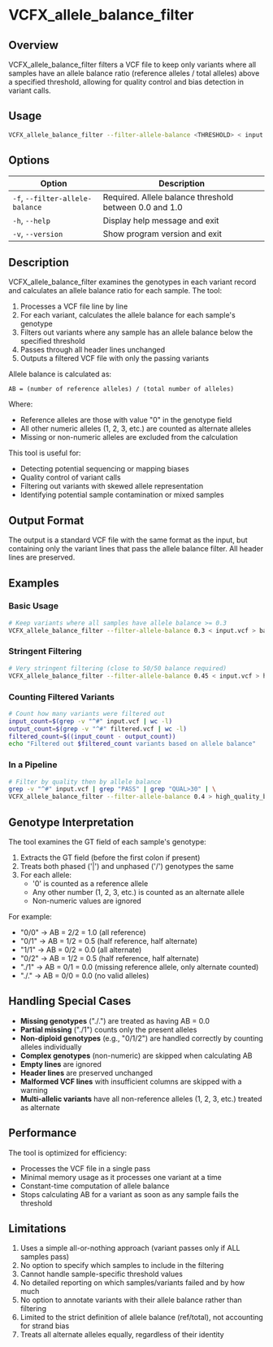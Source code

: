 # VCFX_allele_balance_filter

## Overview

VCFX_allele_balance_filter filters a VCF file to keep only variants where all samples have an allele balance ratio (reference alleles / total alleles) above a specified threshold, allowing for quality control and bias detection in variant calls.

## Usage

```bash
VCFX_allele_balance_filter --filter-allele-balance <THRESHOLD> < input.vcf > filtered.vcf
```

## Options

| Option | Description |
|--------|-------------|
| `-f`, `--filter-allele-balance` <VAL> | Required. Allele balance threshold between 0.0 and 1.0 |
| `-h`, `--help` | Display help message and exit |
| `-v`, `--version` | Show program version and exit |

## Description

VCFX_allele_balance_filter examines the genotypes in each variant record and calculates an allele balance ratio for each sample. The tool:

1. Processes a VCF file line by line
2. For each variant, calculates the allele balance for each sample's genotype
3. Filters out variants where any sample has an allele balance below the specified threshold
4. Passes through all header lines unchanged
5. Outputs a filtered VCF file with only the passing variants

Allele balance is calculated as:
```
AB = (number of reference alleles) / (total number of alleles)
```

Where:
- Reference alleles are those with value "0" in the genotype field
- All other numeric alleles (1, 2, 3, etc.) are counted as alternate alleles
- Missing or non-numeric alleles are excluded from the calculation

This tool is useful for:
- Detecting potential sequencing or mapping biases
- Quality control of variant calls
- Filtering out variants with skewed allele representation
- Identifying potential sample contamination or mixed samples

## Output Format

The output is a standard VCF file with the same format as the input, but containing only the variant lines that pass the allele balance filter. All header lines are preserved.

## Examples

### Basic Usage

```bash
# Keep variants where all samples have allele balance >= 0.3
VCFX_allele_balance_filter --filter-allele-balance 0.3 < input.vcf > balanced.vcf
```

### Stringent Filtering

```bash
# Very stringent filtering (close to 50/50 balance required)
VCFX_allele_balance_filter --filter-allele-balance 0.45 < input.vcf > highly_balanced.vcf
```

### Counting Filtered Variants

```bash
# Count how many variants were filtered out
input_count=$(grep -v "^#" input.vcf | wc -l)
output_count=$(grep -v "^#" filtered.vcf | wc -l)
filtered_count=$((input_count - output_count))
echo "Filtered out $filtered_count variants based on allele balance"
```

### In a Pipeline

```bash
# Filter by quality then by allele balance
grep -v "^#" input.vcf | grep "PASS" | grep "QUAL>30" | \
VCFX_allele_balance_filter --filter-allele-balance 0.4 > high_quality_balanced.vcf
```

## Genotype Interpretation

The tool examines the GT field of each sample's genotype:

1. Extracts the GT field (before the first colon if present)
2. Treats both phased ('|') and unphased ('/') genotypes the same
3. For each allele:
   - '0' is counted as a reference allele
   - Any other number (1, 2, 3, etc.) is counted as an alternate allele
   - Non-numeric values are ignored

For example:
- "0/0" → AB = 2/2 = 1.0 (all reference)
- "0/1" → AB = 1/2 = 0.5 (half reference, half alternate)
- "1/1" → AB = 0/2 = 0.0 (all alternate)
- "0/2" → AB = 1/2 = 0.5 (half reference, half alternate)
- "./1" → AB = 0/1 = 0.0 (missing reference allele, only alternate counted)
- "./." → AB = 0/0 = 0.0 (no valid alleles)

## Handling Special Cases

- **Missing genotypes** ("./.") are treated as having AB = 0.0
- **Partial missing** ("./1") counts only the present alleles
- **Non-diploid genotypes** (e.g., "0/1/2") are handled correctly by counting alleles individually
- **Complex genotypes** (non-numeric) are skipped when calculating AB
- **Empty lines** are ignored
- **Header lines** are preserved unchanged
- **Malformed VCF lines** with insufficient columns are skipped with a warning
- **Multi-allelic variants** have all non-reference alleles (1, 2, 3, etc.) treated as alternate

## Performance

The tool is optimized for efficiency:
- Processes the VCF file in a single pass
- Minimal memory usage as it processes one variant at a time
- Constant-time computation of allele balance
- Stops calculating AB for a variant as soon as any sample fails the threshold

## Limitations

1. Uses a simple all-or-nothing approach (variant passes only if ALL samples pass)
2. No option to specify which samples to include in the filtering
3. Cannot handle sample-specific threshold values
4. No detailed reporting on which samples/variants failed and by how much
5. No option to annotate variants with their allele balance rather than filtering
6. Limited to the strict definition of allele balance (ref/total), not accounting for strand bias
7. Treats all alternate alleles equally, regardless of their identity 